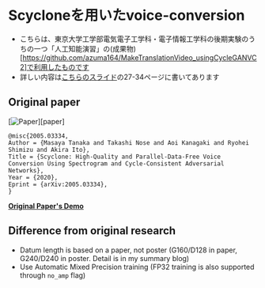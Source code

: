 # Scycloneを用いたvoice-conversion
- こちらは、東京大学工学部電気電子工学科・電子情報工学科の後期実験のうちの一つ「人工知能演習」の(成果物)[https://github.com/azuma164/MakeTranslationVideo_usingCycleGANVC2]で利用したものです
- 詳しい内容は[こちらのスライド](https://docs.google.com/presentation/d/19x3D4mF2lnlS_hGi-JnrOCVlNS9QgH8cxBwck3ulSCs/edit?usp=sharing)の27-34ページに書いてあります

## Original paper
[![Paper](http://img.shields.io/badge/paper-arxiv.2005.03334-B31B1B.svg)][paper]  
<!-- https://arxiv2bibtex.org/?q=2005.03334&format=bibtex -->
```
@misc{2005.03334,
Author = {Masaya Tanaka and Takashi Nose and Aoi Kanagaki and Ryohei Shimizu and Akira Ito},
Title = {Scyclone: High-Quality and Parallel-Data-Free Voice Conversion Using Spectrogram and Cycle-Consistent Adversarial Networks},
Year = {2020},
Eprint = {arXiv:2005.03334},
}
```

**[Original Paper's Demo](http://www.spcom.ecei.tohoku.ac.jp/nose/research/scyclone_202001/)**

## Difference from original research
- Datum length is based on a paper, not poster (G160/D128 in paper, G240/D240 in poster. Detail is in my summary blog)
- Use Automatic Mixed Precision training (FP32 training is also supported through `no_amp` flag)
